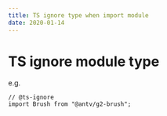 ```yaml
---
title: TS ignore type when import module
date: 2020-01-14
---
```

# TS ignore module type
e.g.

    // @ts-ignore
    import Brush from "@antv/g2-brush";